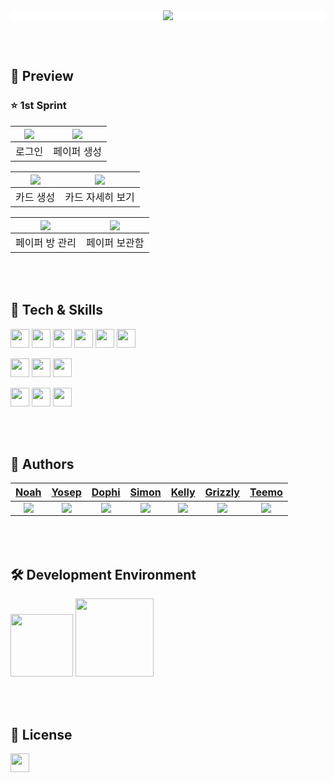 <div align="center" style="background-color: #FFFFFF">
  <img src="https://user-images.githubusercontent.com/57012734/200255854-3cddf78c-dc4f-433b-9858-e1c948afb8e1.png">
</div>

<br><br>

## 📱  Preview

### ⭐️ 1st Sprint

|<img src="https://user-images.githubusercontent.com/95460398/200222506-741d120a-14ac-4f85-a494-87c12a75e66a.gif"/>|<img src="https://user-images.githubusercontent.com/95460398/200221395-46f6cebc-e369-4f66-95cc-3c9958e2d6ab.gif"/>
|:---:|:---:|
|<center>로그인</center>|<center>페이퍼 생성</center>|

|<img src="https://user-images.githubusercontent.com/95460398/200222545-f0afe505-c98d-474f-8189-808e9eab05d1.gif"/>|<img src="https://user-images.githubusercontent.com/95460398/200223222-b4faeea2-6fc4-4921-aa7a-c4bacf317522.gif"/>|
|:---:|:---:|
|<center>카드 생성</center>|<center>카드 자세히 보기</center>|

|<img src="https://user-images.githubusercontent.com/95460398/200222185-733a83e1-0614-4c16-a266-bbde8df297a3.gif"/>|<img src="https://user-images.githubusercontent.com/95460398/200221449-a7912baf-cbc0-4d81-bbbe-9cbd48db97b6.gif"/>|
|:---:|:---:|
|<center>페이퍼 방 관리</center>|<center>페이퍼 보관함</center>|

<br><br>

## 🔩  Tech & Skills
<img height="30" src="https://img.shields.io/badge/UIKit-blue"> <img height="30" src="https://img.shields.io/badge/Firebase-blue"> <img height="30" src="https://img.shields.io/badge/-Combine-blue"> <img height="30" src="https://img.shields.io/badge/-PencilKit-blue"> <img height="30" src="https://img.shields.io/badge/-SnapKit-blue"> <img height="30" src="https://img.shields.io/badge/-StickerView-blue">

<img height="30" src="https://img.shields.io/badge/Figma-red"> <img height="30" src="https://img.shields.io/badge/Illustrator-red"> <img height="30" src="https://img.shields.io/badge/Photoshop-red">

<img height="30" src="https://img.shields.io/badge/Github-yellow"> <img height="30" src="https://img.shields.io/badge/Miro-yellow"> <img height="30" src="https://img.shields.io/badge/Notion-yellow"><br>

<br><br> 

## 👥  Authors

|[Noah](https://github.com/PJunyeong)|[Yosep](https://github.com/pis3120)|[Dophi](https://github.com/ddophi98)|[Simon](https://github.com/dgfghsjd)|[Kelly](https://github.com/Kelly-Chui)|[Grizzly](https://github.com/Lim-YongKwan)|[Teemo](https://github.com/teethemoji)|
|:---:|:---:|:---:|:---:|:---:|:---:|:---:|
|<img src="https://github.com/PJunyeong.png"/>|<img src="https://github.com/pis3120.png"/>|<img src="https://github.com/ddophi98.png"/>|<img src="https://github.com/dgfghsjd.png"/>|<img src="https://github.com/Kelly-Chui.png"/>|<img src="https://github.com/Lim-YongKwan.png"/>|<img src="https://github.com/teethemoji.png"/>

<br><br>

## 🛠  Development Environment
<img width="100" src="https://img.shields.io/badge/iOS-14.0-silver"> <img width="125" src="https://img.shields.io/badge/Xcode-14.0-blue">

<br><br>

## 🔏  License
<img height="30" src="https://img.shields.io/badge/MIT License-yellow">
